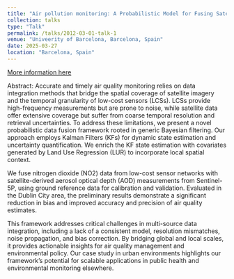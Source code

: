 ```yaml
---
title: "Air pollution monitoring: A Probabilistic Model for Fusing Satellite Imagery and Low-Cost Sensor Observations"
collection: talks
type: "Talk"
permalink: /talks/2012-03-01-talk-1
venue: "Univeerity of Barcelona, Barcelona, Spain"
date: 2025-03-27
location: "Barcelona, Spain"
---
```


[More information here](https://sciforum.net/paper/view/21652)

Abstract:
Accurate and timely air quality monitoring relies on data integration methods that bridge the spatial coverage of satellite imagery and the temporal granularity of low-cost sensors (LCSs). LCSs provide high-frequency measurements but are prone to noise, while satellite data offer extensive coverage but suffer from coarse temporal resolution and retrieval uncertainties. To address these limitations, we present a novel probabilistic data fusion framework rooted in generic Bayesian filtering. Our approach employs Kalman Filters (KFs) for dynamic state estimation and uncertainty quantification. We enrich the KF state estimation with covariates generated by Land Use Regression (LUR) to incorporate local spatial context.

We fuse nitrogen dioxide (NO2) data from low-cost sensor networks with satellite-derived aerosol optical depth (AOD) measurements from Sentinel-5P, using ground reference data for calibration and validation. Evaluated in the Dublin City area, the preliminary results demonstrate a significant reduction in bias and improved accuracy and precision of air quality estimates.

This framework addresses critical challenges in multi-source data integration, including a lack of a consistent model, resolution mismatches, noise propagation, and bias correction. By bridging global and local scales, it provides actionable insights for air quality management and environmental policy. Our case study in urban environments highlights our framework’s potential for scalable applications in public health and environmental monitoring elsewhere.
